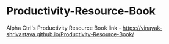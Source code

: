 # Productivity-Resource-Book
Alpha Ctrl's Productivity Resource Book
link - https://vinayak-shrivastava.github.io/Productivity-Resource-Book/
